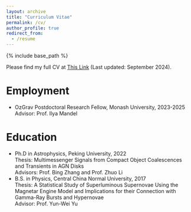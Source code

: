 ```yaml
---
layout: archive
title: "Curriculum Vitae"
permalink: /cv/
author_profile: true
redirect_from:
  - /resume
---
```


{% include base_path %}

Please find my full CV at [This Link](./CV.pdf) (Last updated: September 2024).

Employment
======
* OzGrav Postdoctoral Research Fellow, Monash University, 2023-2025    
  Advisor: Prof. Ilya Mandel

Education
======
* Ph.D in Astrophysics, Peking University, 2022  
  Thesis: Multimessenger Signals from Compact Object Coalescences and Transients in AGN Disks  
  Advisors: Prof. Bing Zhang and Prof. Zhuo Li
* B.S. in Physics, Central China Normal University, 2017  
  Thesis: A Statistical Study of Superluminous Supernovae Using the Magnetar Engine Model and Implications for their Connection with Gamma-Ray Bursts and Hypernovae  
  Advisor: Prof. Yun-Wei Yu
